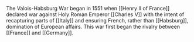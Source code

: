 The Valois-Habsburg War began in 1551 when [[Henry II of France]] declared war against Holy Roman Emperor [[Charles V]] with the intent of recapturing parts of [[Italy]] and ensuring French, rather than [[Habsburg]], domination of European affairs. This war first began the rivalry between [[France]] and [[Germany]].